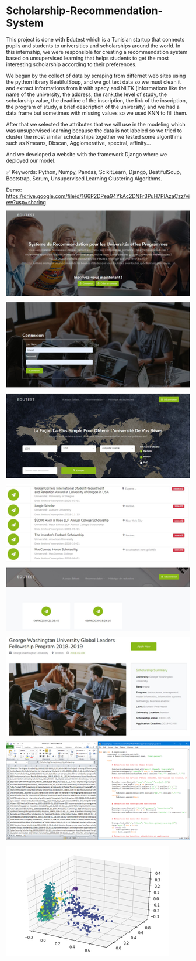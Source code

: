 # Scholarship-Recommendation-System

This project is done with Edutest which is a Tunisian startup that connects pupils and students to universities and scholarships around the world.
In this internship, we were responsible for creating a recommendation system based on unsupervised learning that helps students to get the most interesting scholarship according to their preferences.

We began by the collect of data by scraping from differnet web sites using the python library BeatifulSoup, and we got text data so we must clean it and extract informations from it with spacy and NLTK (informations like the name of the university, the address, the rank,the level of study, the scholarship value, the deadline of the inscription, the link of the inscription, the program of study, a brief description of the university) and we had a data frame but sometimes with missing values so we used KNN to fill them.

After that we selected the attributes that we will use in the modeling which was unsupervised learning because the data is not labeled so we tried to cluster the most similar scholarships together we tested some algorithms such as Kmeans, Dbscan, Agglomerative, spectral, affinity...

And we developed a website with the framework Django where we deployed our model.

✅ Keywords: Python, Numpy, Pandas, ScikitLearn, Django, BeatifulSoup, Bootstrap, Scrum, Unsupervised Learning Clustering Algorithms.


Demo: https://drive.google.com/file/d/1G6P2DPea94YkAc2DNFr3PuH7PIAzaCzz/view?usp=sharing


![](web0.JPG)

![](web1.JPG)

![](web3.JPG)

![](web4.JPG)

![](web5.JPG)

![](web8.JPG)

![](scraping.jpg)

![](kmeansv.png)
